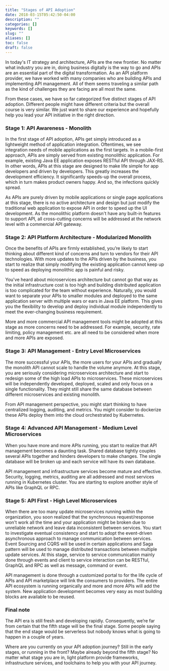 ```yaml
---
title: "Stages of API Adoption"
date: 2018-03-15T05:42:50-04:00
description: ""
categories: []
keywords: []
slug: ""
aliases: []
toc: false
draft: false
---
```


In today's IT strategy and architecture, APIs are the new frontier. No matter what industry you are in, doing business
digitally is the way to go and APIs are an essential part of the digital transformation. As an API platform provider,
we have worked with many companies who are building APIs and implementing API management. All of them seems traveling
a similar path as the kind of challenges they are facing are all most the same. 

From these cases, we have so far categorized five distinct stages of API adoption. Different people might have different
criteria but the overall course is very similar. We just want to share our experience and hopefully help you lead your
API initiative in the right direction. 

### Stage 1: API Awareness - Monolith 

In the first stage of API adoption, APIs get simply introduced as a lightweight method of application integration. 
Oftentimes, we see integration needs of mobile applications as the first targets. In a mobile-first approach, APIs are 
simply served from existing monolithic application. For example, existing Java EE application exposes RESTful API 
through JAX-RS. In other words, APIs at this stage are designed to make life simple for app developers and driven by
developers. This greatly increases the development efficiency. It significantly speeds-up the overall process, which in 
turn makes product owners happy. And so, the infections quickly spread. 

As APIs are purely driven by mobile applications or single page applications at this stage, there is no active architecture
and design but just modify the traditional web application to expose API in order to speed up the UI development. As the
monolithic platform doesn't have any built-in features to support API, all cross-cutting concerns will be addressed at
the network level with a commercial API gateway.  

### Stage 2: API Platform Architecture - Modularized Monolith

Once the benefits of APIs are firmly established, you’re likely to start thinking about different kind of concerns and
turn to vendors for their API technologies. With more updates to the APIs driven by the business, you start to realize
that simply modifying the existing application cannot keep up to speed as deploying monolithic app is painful and risky. 

You've heard about microservices architecture but cannot go that way as the initial infrastructure cost is too high and
building distributed application is too complicated for the team without experience. Naturally, you would want to separate
your APIs to smaller modules and deployed to the same application server with multiple wars or ears in Java EE platform. 
This gives you the flexibility to develop and deploy individual module independently to meet the ever-changing business
requirement. 

More and more commercial API management tools might be adopted at this stage as more concerns need to be addressed. For
example, security, rate limiting, policy management etc. are all need to be considered when more and more APIs are
exposed.  

### Stage 3: API Management - Entry Level Microservices

The more successful your APIs, the more users for your APIs and gradually the monolith API cannot scale to handle the
volume anymore. At this stage, you are seriously considering microservices architecture and start to redesign some of the
high load APIs to microservices. These microservices will be independently developed, deployed, scaled and only focus on
a single functionality. They might still share the same database between different microservices and existing monolith.

From API management perspective, you might start thinking to have centralized logging, auditing, and metrics. You might
consider to dockerize these APIs deploy them into the cloud orchestrated by Kubernetes. 

### Stage 4: Advanced API Management - Medium Level Microservices 

When you have more and more APIs running, you start to realize that API management becomes a daunting task. Shared database
tightly couples several APIs together and hinders developers to make changes. The single database will be broken up
and each service will have its own database. 

API management and infrastructure services become mature and effective. Security, logging, metrics, auditing are all
addressed and most services running in Kubernetes cluster. You are starting to explore another style of APIs like GraphQL
or RPC.  

### Stage 5: API First - High Level Microservices

When there are too many update microservices running within the organization, you soon realized that the synchronous
request/response won't work all the time and your application might be broken due to unreliable network and leave data
inconsistent between services. You start to investigate eventual consistency and start to adopt the event-driven asynchronous
approach to manage communication between services. Event Sourcing and CQRS will be used in certain applications and Saga
pattern will be used to manage distributed transactions between multiple update services. At this stage, service to
service communication mainly done through events and client to service interaction can be RESTful, GraphQL and RPC as
well as message, command or event. 

API management is done through a customized portal to for the life cycle of APIs and API marketplace will link the consumers
to providers. The entire API ecosystem is running organically and more and more APIs will add the system. New
application development becomes very easy as most building blocks are available to be reused. 

### Final note

The API era is still fresh and developing rapidly. Consequently, we’re far from certain that the fifth stage will be the 
final stage. Some people saying that the end stage would be serverless but nobody knows what is going to happen in a 
couple of years. 

Where are you currently on your API adoption journey? Still in the early stages, or running in the front? Maybe already 
beyond the fifth stage? No matter what stage you are in, light platform provide frameworks, infrastructure services, and 
toolchains to help you with your API journey. 


